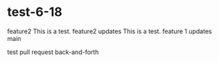 # test-6-18

 feature2
This is a test. feature2 updates 
This is a test. feature 1 updates
main

test pull request back-and-forth
